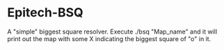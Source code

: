 # Epitech-BSQ
A "simple" biggest square resolver. Execute ./bsq "Map_name" and it will print out the map with some X indicating the biggest square of "o" in it.
